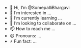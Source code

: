 - 👋 Hi, I’m @SomepalliBhargavi
- 👀 I’m interested in ...
- 🌱 I’m currently learning ...
- 💞️ I’m looking to collaborate on ...
- 📫 How to reach me ...
- 😄 Pronouns: ...
- ⚡ Fun fact: ...

<!---
SomepalliBhargavi/SomepalliBhargavi is a ✨ special ✨ repository because its `README.md` (this file) appears on your GitHub profile.
You can click the Preview link to take a look at your changes.
--->
